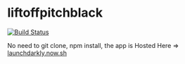 # liftoffpitchblack

[![Build Status](https://circleci.com/gh/PerStirpes/liftoffpitchblack/tree/master.svg?style=svg)](https://circleci.com/gh/PerStirpes/liftoffpitchblack/tree/master)

No need to git clone, npm install, the app is
Hosted Here => [launchdarkly.now.sh](launchdarkly.now.sh)
